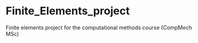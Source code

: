 # Finite_Elements_project
Finite elements project for the computational methods course (CompMech MSc)
